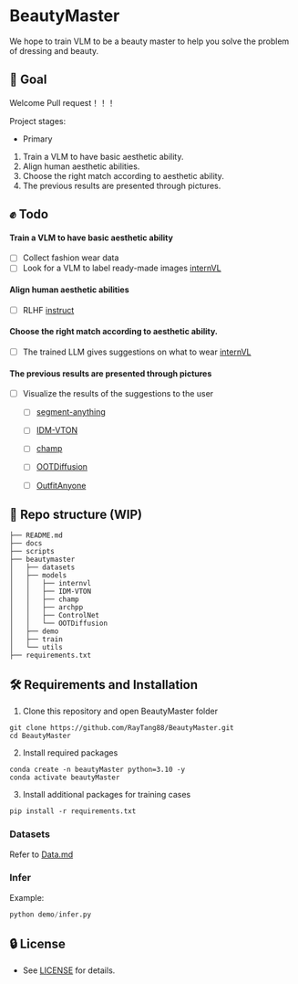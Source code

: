 # BeautyMaster

We hope to train VLM to be a beauty master to help you solve the problem of dressing and beauty.


## 💪 Goal

Welcome Pull request！！！

Project stages:
- Primary
1. Train a VLM to have basic aesthetic ability.
2. Align human aesthetic abilities.
3. Choose the right match according to aesthetic ability.
4. The previous results are presented through pictures.


## ✊ Todo

#### Train a VLM to have basic aesthetic ability
- [ ] Collect fashion wear data
- [ ] Look for a VLM to label ready-made images [internVL](https://internvl.opengvlab.com/)

#### Align human aesthetic abilities
- [ ] RLHF [instruct](https://arxiv.org/pdf/2203.02155.pdf)

#### Choose the right match according to aesthetic ability.
- [ ] The trained LLM gives suggestions on what to wear [internVL](https://internvl.opengvlab.com/)


#### The previous results are presented through pictures
- [ ] Visualize the results of the suggestions to the user
  - [ ] [segment-anything](https://github.com/facebookresearch/segment-anything)
  - [ ] [IDM-VTON](https://github.com/yisol/IDM-VTON)
  - [ ] [champ](https://github.com/fudan-generative-vision/champ)
  - [ ] [OOTDiffusion](https://github.com/levihsu/OOTDiffusion)
  - [ ] [OutfitAnyone](https://github.com/HumanAIGC/OutfitAnyone)


## 📂 Repo structure (WIP)
```
├── README.md
├── docs
├── scripts
├── beautymaster
│   ├── datasets
│   ├── models
│   │   ├── internvl
│   │   ├── IDM-VTON                     
│   │   ├── champ
│   │   ├── archpp
│   │   ├── ControlNet
│   │   └── OOTDiffusion
│   ├── demo
│   ├── train     
│   └── utils
├── requirements.txt
```

## 🛠️ Requirements and Installation

1. Clone this repository and open BeautyMaster folder
```
git clone https://github.com/RayTang88/BeautyMaster.git
cd BeautyMaster
```
2. Install required packages
```
conda create -n beautyMaster python=3.10 -y
conda activate beautyMaster

```
3. Install additional packages for training cases
```
pip install -r requirements.txt

```


### Datasets
Refer to [Data.md](docs/Data.md)


### Infer

Example:

```Python
python demo/infer.py 
```


## 🔒 License
* See [LICENSE](LICENSE) for details.

